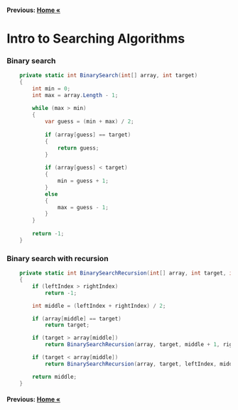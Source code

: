 #### Previous: [Home &laquo;](../../README.md)

# Intro to Searching Algorithms

### Binary search

``` cs --region binarySearch --source-file .\Binary\Program.cs --project .\Binary\Binary.csproj 
    private static int BinarySearch(int[] array, int target)
    {
        int min = 0;
        int max = array.Length - 1;
    
        while (max > min)
        {
            var guess = (min + max) / 2;
    
            if (array[guess] == target)
            {
                return guess;
            }
    
            if (array[guess] < target)
            {
                min = guess + 1;
            }
            else
            {
                max = guess - 1;
            }
        }
    
        return -1;
    }
```

### Binary search with recursion

``` cs --region binarySearchRecursion --source-file .\Binary\Program.cs --project .\Binary\Binary.csproj 
    private static int BinarySearchRecursion(int[] array, int target, int leftIndex, int rightIndex)
    {
        if (leftIndex > rightIndex)
            return -1;

        int middle = (leftIndex + rightIndex) / 2;

        if (array[middle] == target)
            return target;

        if (target > array[middle])
            return BinarySearchRecursion(array, target, middle + 1, rightIndex);

        if (target < array[middle])
            return BinarySearchRecursion(array, target, leftIndex, middle - 1);

        return middle;
    }
```

#### Previous: [Home &laquo;](../../README.md)